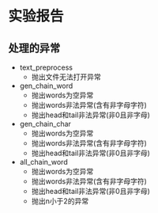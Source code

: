 # 实验报告
## 处理的异常
+ text_preprocess
  + 抛出文件无法打开异常
+ gen_chain_word
  + 抛出words为空异常
  + 抛出words非法异常(含有非字母字符)
  + 抛出head和tail非法异常(非0且非字母)
+ gen_chain_char
  + 抛出words为空异常
  + 抛出words非法异常(含有非字母字符)
  + 抛出head和tail非法异常(非0且非字母)
+ all_chain_word
  + 抛出words为空异常
  + 抛出words非法异常(含有非字母字符)
  + 抛出head和tail非法异常(非0且非字母)
  + 抛出n小于2的异常